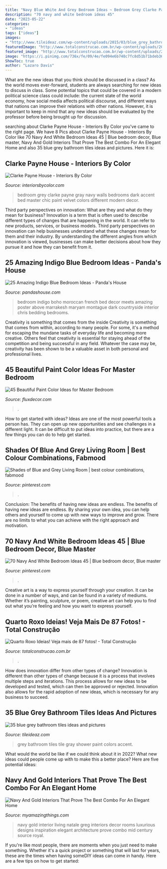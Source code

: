 ```yaml
---
title: "Navy Blue White And Grey Bedroom Ideas ~ Bedroom Grey Clarke Payne Gray Navy Walls Bedrooms Dark Accent Bed Master Chic Paint Velvet Colors Different Modern Decor"
description: "70 navy and white bedroom ideas 45"
date: "2023-05-22"
categories:
- "ideas"
tags: ["ideas"]
images:
- "http://www.tileideaz.com/wp-content/uploads/2015/03/blue_grey_bathroom_tiles_14.jpg"
featuredImage: "http://www.totalconstrucao.com.br/wp-content/uploads/2018/03/quarto-roxo-ideias-18.jpg"
featured_image: "http://www.totalconstrucao.com.br/wp-content/uploads/2018/03/quarto-roxo-ideias-18.jpg"
image: "https://i.pinimg.com/736x/fe/09/4e/fe094e6b748c7fc8d51b71bdeb366637.jpg"
ShowToc: true
author: "Lazaro Davis"
---
```



What are the new ideas that you think should be discussed in a class?
As the world moves ever-forward, students are always searching for new ideas to discuss in class. Some potential topics that could be covered in a modern political science class could include: the current state of the world economy, how social media affects political discourse, and different ways that nations can improve their relations with other nations. However, it is important to keep in mind that any new ideas should be evaluated by the professor before being brought up for discussion.

	

		
searching about Clarke Payne House - Interiors By Color you've came to the right page. We have 8 Pics about Clarke Payne House - Interiors By Color like 70 Navy And White Bedroom Ideas 45 | Blue bedroom decor, Blue master, Navy And Gold Interiors That Prove The Best Combo For An Elegant Home and also 35 blue grey bathroom tiles ideas and pictures. Here it is:
		
    
## Clarke Payne House - Interiors By Color

<img loading=lazy src="http://www.interiorsbycolor.com/wp-content/uploads/2013/11/bedroom-in-grey-blue-and-lime-green.jpg" onerror="this.onerror=null;this.src='https://tse1.mm.bing.net/th?id=OIP.8DoAOoeBOKuIbExDMHJN-gHaJ4&amp;pid=15.1';" alt="Clarke Payne House - Interiors By Color">

_Source: interiorsbycolor.com_

>bedroom grey clarke payne gray navy walls bedrooms dark accent bed master chic paint velvet colors different modern decor. 

	

Third party perspectives on innovation: What are they and what do they mean for business?
Innovation is a term that is often used to describe different types of changes that are happening in the world. It can refer to new products, services, or business models. Third party perspectives on innovation can help businesses understand what these changes mean for them and their industry. By understanding the different angles from which innovation is viewed, businesses can make better decisions about how they pursue it and how they can benefit from it.

    
## 25 Amazing Indigo Blue Bedroom Ideas - Panda&#039;s House

<img loading=lazy src="http://www.pandashouse.com/wp-content/uploads/2015/12/French-Meets-Moroccan-bedroom.jpg?x27522" onerror="this.onerror=null;this.src='https://tse4.mm.bing.net/th?id=OIP.NskTTZRMjlDKj01ozge7BQAAAA&amp;pid=15.1';" alt="25 Amazing Indigo Blue Bedroom Ideas - Panda&#039;s House">

_Source: pandashouse.com_

>bedroom indigo boho moroccan french bed decor meets amazing poster above marrakesh maryam montague dark countryside interior chris bedding bedrooms. 

	

Creativity is something that comes from the inside
Creativity is something that comes from within, according to many people. For some, it's a method for escaping the mundane tasks of everyday life and becoming more creative. Others feel that creativity is essential for staying ahead of the competition and being successful in any field. Whatever the case may be, creativity has been shown to be a valuable asset in both personal and professional lives.

    
## 45 Beautiful Paint Color Ideas For Master Bedroom

<img loading=lazy src="https://fluxdecor.com/wp-content/uploads/2015/05/master-bedroom-painting/25-master-bedroom-painting-ideas.jpg" onerror="this.onerror=null;this.src='https://tse1.mm.bing.net/th?id=OIP.XOwadQMYjtFOTufYBzpgJQHaKo&amp;pid=15.1';" alt="45 Beautiful Paint Color Ideas for Master Bedroom">

_Source: fluxdecor.com_

>. 

	

How to get started with ideas?
Ideas are one of the most powerful tools a person has. They can open up new opportunities and see challenges in a different light. It can be difficult to put ideas into practice, but there are a few things you can do to help get started.

    
## Shades Of Blue And Grey Living Room | Best Colour Combinations, Fabmood

<img loading=lazy src="https://i.pinimg.com/736x/e5/99/f6/e599f6ad90caa8c66fba4f4ad6b49129.jpg" onerror="this.onerror=null;this.src='https://tse3.mm.bing.net/th?id=OIP.TqvrUIZTpBYvv8uZKvNBzwHaKi&amp;pid=15.1';" alt="Shades of Blue and Grey Living Room | best colour combinations, fabmood">

_Source: pinterest.com_

>. 

	

Conclusion: The benefits of having new ideas are endless.
The benefits of having new ideas are endless. By sharing your own idea, you can help others and yourself to come up with new ways to improve and grow. There are no limits to what you can achieve with the right approach and motivation.

    
## 70 Navy And White Bedroom Ideas 45 | Blue Bedroom Decor, Blue Master

<img loading=lazy src="https://i.pinimg.com/736x/fe/09/4e/fe094e6b748c7fc8d51b71bdeb366637.jpg" onerror="this.onerror=null;this.src='https://tse1.mm.bing.net/th?id=OIP.4Ax8JCXsryh83Kn3bF2tcwHaKJ&amp;pid=15.1';" alt="70 Navy And White Bedroom Ideas 45 | Blue bedroom decor, Blue master">

_Source: pinterest.com_

>. 

	

Creative art is a way to express yourself through your creation. It can be done in a number of ways, and can be found in a variety of mediums. Whether it’s painting, sculpture, or poem, creative art can help you to find out what you’re feeling and how you want to express yourself.

    
## Quarto Roxo Ideias! Veja Mais De 87 Fotos! - Total Construção

<img loading=lazy src="http://www.totalconstrucao.com.br/wp-content/uploads/2018/03/quarto-roxo-ideias-18.jpg" onerror="this.onerror=null;this.src='https://tse4.mm.bing.net/th?id=OIP.Hvp69RPnueqp1WOhFDTO1QHaLW&amp;pid=15.1';" alt="Quarto Roxo Ideias! Veja mais de 87 fotos! - Total Construção">

_Source: totalconstrucao.com.br_

>. 

	

How does innovation differ from other types of change?
Innovation is different than other types of change because it is a process that involves multiple steps and iterations. This process allows for new ideas to be developed and tested, which can then be approved or rejected. Innovation also allows for the rapid adoption of new ideas, which is necessary for any business to succeed.

    
## 35 Blue Grey Bathroom Tiles Ideas And Pictures

<img loading=lazy src="http://www.tileideaz.com/wp-content/uploads/2015/03/blue_grey_bathroom_tiles_14.jpg" onerror="this.onerror=null;this.src='https://tse3.mm.bing.net/th?id=OIP._SaUHpIoue99PWyKq9yDPAHaLH&amp;pid=15.1';" alt="35 blue grey bathroom tiles ideas and pictures">

_Source: tileideaz.com_

>grey bathroom tiles tile gray shower paint colors accent. 

	

What would the world be like if we could think about it in 2022? What new ideas could people come up with to make this a better place? Here are five potential ideas:

    
## Navy And Gold Interiors That Prove The Best Combo For An Elegant Home

<img loading=lazy src="http://myamazingthings.com/wp-content/uploads/2017/10/navy-gold-interior-12-.jpg" onerror="this.onerror=null;this.src='https://tse4.mm.bing.net/th?id=OIP.00QOHlg7Vb_FuM_HIr57eQHaJ3&amp;pid=15.1';" alt="Navy And Gold Interiors That Prove The Best Combo For An Elegant Home">

_Source: myamazingthings.com_

>navy gold interior living natale greg interiors decor rooms luxurious designs inspiration elegant architecture prove combo mid century source royal. 

	

If you're like most people, there are moments when you just need to make something. Whether it's a quick project or something that will last for years, these are the times when having someDIY ideas can come in handy. Here are a few tips on how to get started:

